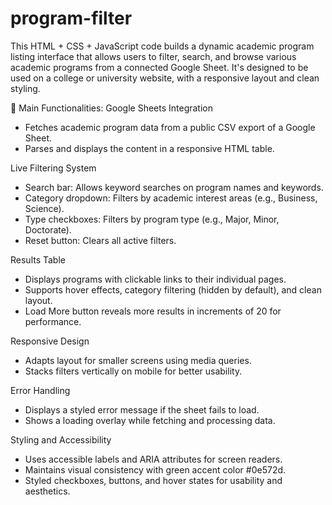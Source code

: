 # program-filter
This HTML + CSS + JavaScript code builds a dynamic academic program listing interface that allows users to filter, search, and browse various academic programs from a connected Google Sheet. It's designed to be used on a college or university website, with a responsive layout and clean styling.

🔧 Main Functionalities:
Google Sheets Integration
- Fetches academic program data from a public CSV export of a Google Sheet.
- Parses and displays the content in a responsive HTML table.

Live Filtering System
- Search bar: Allows keyword searches on program names and keywords.
- Category dropdown: Filters by academic interest areas (e.g., Business, Science).
- Type checkboxes: Filters by program type (e.g., Major, Minor, Doctorate).
- Reset button: Clears all active filters.

Results Table
- Displays programs with clickable links to their individual pages.
- Supports hover effects, category filtering (hidden by default), and clean layout.
- Load More button reveals more results in increments of 20 for performance.

Responsive Design
- Adapts layout for smaller screens using media queries.
- Stacks filters vertically on mobile for better usability.

Error Handling
- Displays a styled error message if the sheet fails to load.
- Shows a loading overlay while fetching and processing data.

Styling and Accessibility
- Uses accessible labels and ARIA attributes for screen readers.
- Maintains visual consistency with green accent color #0e572d.
- Styled checkboxes, buttons, and hover states for usability and aesthetics.
